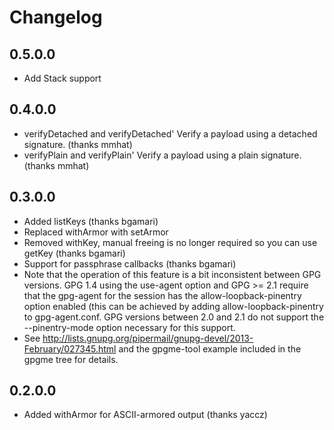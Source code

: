 # Changelog

## 0.5.0.0
- Add Stack support

## 0.4.0.0
- verifyDetached and verifyDetached' Verify a payload using a detached signature. (thanks mmhat)
- verifyPlain and verifyPlain' Verify a payload using a plain signature. (thanks mmhat)

## 0.3.0.0
- Added listKeys (thanks bgamari)
- Replaced withArmor with setArmor
- Removed withKey, manual freeing is no longer required so you can use getKey (thanks bgamari)
- Support for passphrase callbacks (thanks bgamari)
 - Note that the operation of this feature is a bit inconsistent between GPG versions. GPG 1.4 using the use-agent option and GPG >= 2.1 require that the gpg-agent for the session has the allow-loopback-pinentry option enabled (this can be achieved by adding allow-loopback-pinentry to gpg-agent.conf. GPG versions between 2.0 and 2.1 do not support the --pinentry-mode option necessary for this support.
 - See http://lists.gnupg.org/pipermail/gnupg-devel/2013-February/027345.html and the gpgme-tool example included in the gpgme tree for details.

## 0.2.0.0
- Added withArmor for ASCII-armored output (thanks yaccz)
